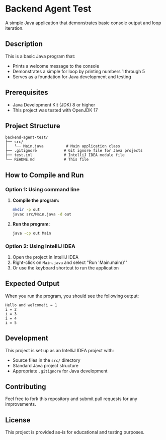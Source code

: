 # Backend Agent Test

A simple Java application that demonstrates basic console output and loop iteration.

## Description

This is a basic Java program that:
- Prints a welcome message to the console
- Demonstrates a simple for loop by printing numbers 1 through 5
- Serves as a foundation for Java development and testing

## Prerequisites

- Java Development Kit (JDK) 8 or higher
- This project was tested with OpenJDK 17

## Project Structure

```
backend-agent-test/
├── src/
│   └── Main.java          # Main application class
├── .gitignore            # Git ignore file for Java projects
├── test.iml              # IntelliJ IDEA module file
└── README.md             # This file
```

## How to Compile and Run

### Option 1: Using command line

1. **Compile the program:**
   ```bash
   mkdir -p out
   javac src/Main.java -d out
   ```

2. **Run the program:**
   ```bash
   java -cp out Main
   ```

### Option 2: Using IntelliJ IDEA

1. Open the project in IntelliJ IDEA
2. Right-click on `Main.java` and select "Run 'Main.main()'"
3. Or use the keyboard shortcut to run the application

## Expected Output

When you run the program, you should see the following output:

```
Hello and welcome!i = 1
i = 2
i = 3
i = 4
i = 5
```

## Development

This project is set up as an IntelliJ IDEA project with:
- Source files in the `src/` directory
- Standard Java project structure
- Appropriate `.gitignore` for Java development

## Contributing

Feel free to fork this repository and submit pull requests for any improvements.

## License

This project is provided as-is for educational and testing purposes.